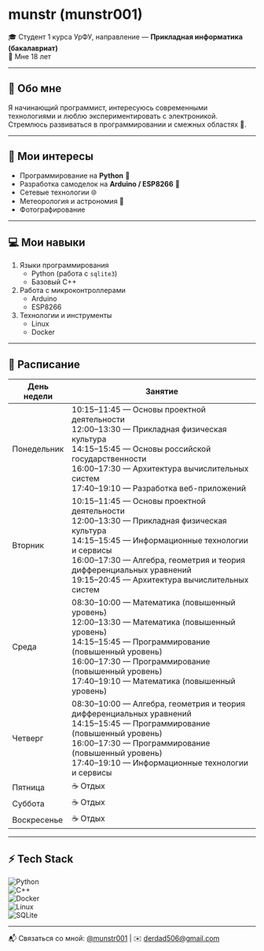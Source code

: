 # munstr (munstr001)

🎓 Студент 1 курса УрФУ, направление — **Прикладная информатика (бакалавриат)**  
📍 Мне 18 лет  

---

## 📖 Обо мне  
Я начинающий программист, интересуюсь современными технологиями и люблю экспериментировать с электроникой.  
Стремлюсь развиваться в программировании и смежных областях 🚀.  

---

## 🌱 Мои интересы  
- Программирование на **Python** 🐍  
- Разработка самоделок на **Arduino / ESP8266** 🔧  
- Сетевые технологии 🌐  
- Метеорология и астрономия 🌌
- Фотографирование   

---

## 💻 Мои навыки  
1. Языки программирования  
   - Python (работа с `sqlite3`)  
   - Базовый C++  
2. Работа с микроконтроллерами  
   - Arduino  
   - ESP8266  
3. Технологии и инструменты  
   - Linux  
   - Docker  

---

## 📅 Расписание  

| День недели | Занятие |
|-------------|---------|
| Понедельник | 10:15–11:45 — Основы проектной деятельности<br>12:00–13:30 — Прикладная физическая культура<br>14:15–15:45 — Основы российской государственности<br>16:00–17:30 — Архитектура вычислительных систем<br>17:40–19:10 — Разработка веб-приложений |
| Вторник     | 10:15–11:45 — Основы проектной деятельности<br>12:00–13:30 — Прикладная физическая культура<br>14:15–15:45 — Информационные технологии и сервисы<br>16:00–17:30 — Алгебра, геометрия и теория дифференциальных уравнений<br>19:15–20:45 — Архитектура вычислительных систем |
| Среда       | 08:30–10:00 — Математика (повышенный уровень)<br>12:00–13:30 — Математика (повышенный уровень)<br>14:15–15:45 — Программирование (повышенный уровень)<br>16:00–17:30 — Программирование (повышенный уровень)<br>17:40–19:10 — Математика (повышенный уровень) |
| Четверг     | 08:30–10:00 — Алгебра, геометрия и теория дифференциальных уравнений<br>14:15–15:45 — Программирование (повышенный уровень)<br>16:00–17:30 — Программирование (повышенный уровень)<br>17:40–19:10 — Информационные технологии и сервисы |
| Пятница     | ☕ Отдых |
| Суббота     | ☕ Отдых |
| Воскресенье | ☕ Отдых |


---

## ⚡ Tech Stack  

![Python](https://img.shields.io/badge/-Python-3776AB?style=for-the-badge&logo=python&logoColor=white)  
![C++](https://img.shields.io/badge/-C++-00599C?style=for-the-badge&logo=cplusplus&logoColor=white)  
![Docker](https://img.shields.io/badge/-Docker-2496ED?style=for-the-badge&logo=docker&logoColor=white)  
![Linux](https://img.shields.io/badge/-Linux-FCC624?style=for-the-badge&logo=linux&logoColor=black)  
![SQLite](https://img.shields.io/badge/-SQLite-003B57?style=for-the-badge&logo=sqlite&logoColor=white)  

---

📬 Связаться со мной: [@munstr001](https://t.me/munstr001) | ✉️ derdad506@gmail.com  
